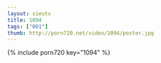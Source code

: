 ```yaml
--- 
layout: sieutv
title: 1094
tags: ["001"]
thumb: http://porn720.net/video/1094/poster.jpg
---
```

{% include porn720 key="1094" %} 
